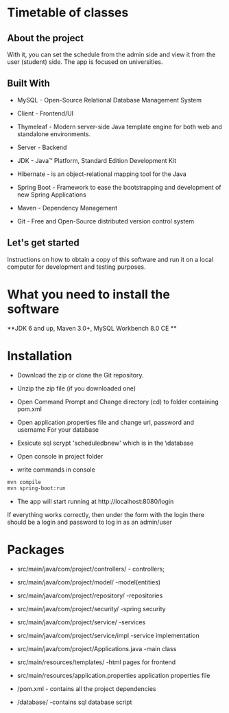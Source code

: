 # Timetable of classes  

## About the project
With it, you can set the schedule from the admin side and view it from the user (student) side. The app is focused on universities.
## Built With
* MySQL - Open-Source Relational Database Management System  

* Client - Frontend/UI
* Thymeleaf - Modern server-side Java template engine for both web and standalone environments.
* Server - Backend
* JDK - Java™ Platform, Standard Edition Development Kit
* Hibernate - is an object-relational mapping tool for the Java
* Spring Boot - Framework to ease the bootstrapping and development of new Spring Applications
* Maven - Dependency Management
* Git - Free and Open-Source distributed version control system  

## Let's get started
Instructions on how to obtain a copy of this software and run it on a local computer for development and testing purposes.  

# What you need to install the software
**JDK 6 and up, Maven 3.0+, MySQL Workbench 8.0 CE **
# Installation  

* Download the zip or clone the Git repository.  

* Unzip the zip file (if you downloaded one)  

* Open Command Prompt and Change directory (cd) to folder containing pom.xml  

* Open application.properties file and change url, password and username For your database  

* Exsicute sql scrypt 'scheduledbnew' which is in the \database  

* Open console in project folder  

* write commands in console  
```bash
mvn compile    
mvn spring-boot:run
```
 
* The app will start running at http://localhost:8080/login  

If everything works correctly, then under the form with the login there should be a login and password to log in as an admin/user  

# Packages
* src/main/java/com/project/controllers/ - controllers;  

* src/main/java/com/project/model/ -model(entities)  

* src/main/java/com/project/repository/ -repositories  

* src/main/java/com/project/security/ -spring security  

* src/main/java/com/project/service/ -services  

* src/main/java/com/project/service/impl -service implementation  

* src/main/java/com/project/Applications.java -main class  

* src/main/resources/templates/ -html pages for frontend  

* src/main/resources/application.properties application properties file  

* /pom.xml - contains all the project dependencies  

* /database/ -contains sql database script  
